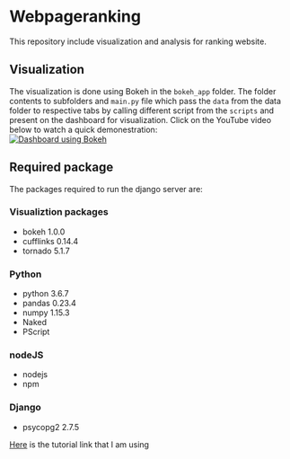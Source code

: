 # Webpageranking
This repository include visualization and analysis for ranking website.

## Visualization
The visualization is done using Bokeh in the ```bokeh_app``` folder. The folder contents to subfolders and `main.py` file which pass the ```data``` from the data folder to respective tabs by calling different script from the ```scripts``` and present on the dashboard for visualization. Click on the YouTube video below to watch a quick demonestration:  
[![Dashboard using Bokeh](https://img.youtube.com/vi/qSHbC7QEQdI/0.jpg)](https://www.youtube.com/watch?time_continue=1&v=qSHbC7QEQdI)

## Required package
The packages required to run the django server are:
### Visualiztion packages
-  bokeh 1.0.0
-  cufflinks 0.14.4
-  tornado 5.1.7
### Python
-  python 3.6.7
-  pandas 0.23.4
-  numpy 1.15.3
-  Naked
-  PScript
### nodeJS
-  nodejs
-  npm
### Django
- psycopg2 2.7.5

<!-- for table creating  -->
<!-- python manage.py migrate --run-syncdb -->
<!-- the normalized data is missing web name column -->
[Here](https://github.com/KonoAnalytics/BokehDjango/blob/master/bokehdash/views.py) is the tutorial link that I am using 
